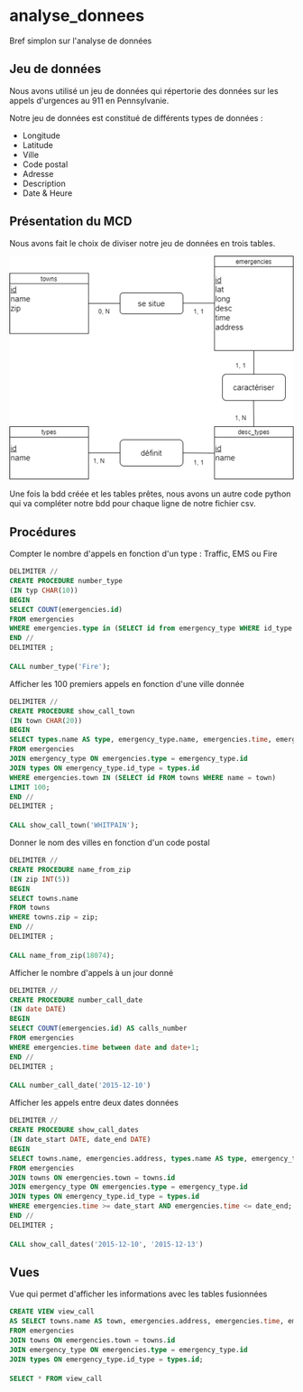 # analyse_donnees
Bref simplon sur l'analyse de données

## Jeu de données

Nous avons utilisé un jeu de données qui répertorie des données sur les appels d'urgences au 911 en Pennsylvanie.   

Notre jeu de données est constitué de différents types de données :  
- Longitude
- Latitude
- Ville
- Code postal
- Adresse
- Description
- Date & Heure

## Présentation du MCD

Nous avons fait le choix de diviser notre jeu de données en trois tables.

![mcd](./MCD.png)

Une fois la bdd créée et les tables prêtes, nous avons un autre code python qui va compléter notre bdd pour chaque ligne de notre fichier csv.

## Procédures

Compter le nombre d'appels en fonction d'un type : Traffic, EMS ou Fire

```SQL
DELIMITER //
CREATE PROCEDURE number_type
(IN typ CHAR(10))
BEGIN
SELECT COUNT(emergencies.id) 
FROM emergencies 
WHERE emergencies.type in (SELECT id from emergency_type WHERE id_type in (SELECT id FROM types WHERE name = typ));
END //
DELIMITER ;

CALL number_type('Fire');
```

Afficher les 100 premiers appels en fonction d'une ville donnée

```SQL
DELIMITER //
CREATE PROCEDURE show_call_town
(IN town CHAR(20))
BEGIN
SELECT types.name AS type, emergency_type.name, emergencies.time, emergencies.address
FROM emergencies
JOIN emergency_type ON emergencies.type = emergency_type.id
JOIN types ON emergency_type.id_type = types.id
WHERE emergencies.town IN (SELECT id FROM towns WHERE name = town)
LIMIT 100;
END //
DELIMITER ;

CALL show_call_town('WHITPAIN');
```

Donner le nom des villes en fonction d'un code postal

```SQL
DELIMITER //
CREATE PROCEDURE name_from_zip
(IN zip INT(5))
BEGIN
SELECT towns.name 
FROM towns 
WHERE towns.zip = zip;
END //
DELIMITER ;

CALL name_from_zip(18074);
```

Afficher le nombre d'appels à un jour donné

```SQL
DELIMITER //
CREATE PROCEDURE number_call_date
(IN date DATE)
BEGIN
SELECT COUNT(emergencies.id) AS calls_number
FROM emergencies
WHERE emergencies.time between date and date+1;
END //
DELIMITER ;

CALL number_call_date('2015-12-10')
```

Afficher les appels entre deux dates données

```SQL
DELIMITER //
CREATE PROCEDURE show_call_dates
(IN date_start DATE, date_end DATE)
BEGIN
SELECT towns.name, emergencies.address, types.name AS type, emergency_type.name
FROM emergencies
JOIN towns ON emergencies.town = towns.id
JOIN emergency_type ON emergencies.type = emergency_type.id
JOIN types ON emergency_type.id_type = types.id
WHERE emergencies.time >= date_start AND emergencies.time <= date_end;
END //
DELIMITER ;

CALL show_call_dates('2015-12-10', '2015-12-13')
```

## Vues

Vue qui permet d'afficher les informations avec les tables fusionnées

```SQL
CREATE VIEW view_call
AS SELECT towns.name AS town, emergencies.address, emergencies.time, emergency_type.name AS description, types.name AS type
FROM emergencies
JOIN towns ON emergencies.town = towns.id
JOIN emergency_type ON emergencies.type = emergency_type.id
JOIN types ON emergency_type.id_type = types.id;

SELECT * FROM view_call
```